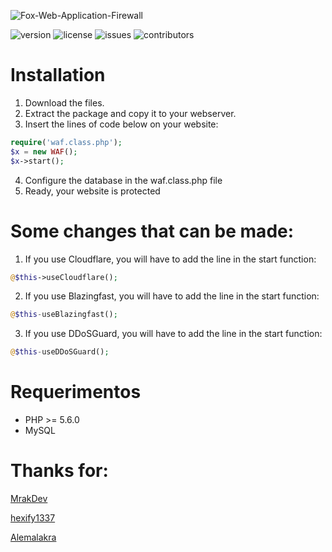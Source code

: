 
![Fox-Web-Application-Firewall](https://images.vexels.com/media/users/3/151733/isolated/preview/456d96033f3c3783bd1ea0c549969784-fox-bonito-dos-desenhos-animados-by-vexels.png)

![version](https://img.shields.io/badge/version-2.0-purple.svg?longCache=true&style=flat-square)
![license](https://img.shields.io/badge/license-MIT-green.svg?longCache=true&style=flat-square)
![issues](https://img.shields.io/github/issues/jvinicius-net/Fox-Web-Application-Firewall.svg?longCache=true&style=flat-square)
![contributors](https://img.shields.io/github/contributors/jvinicius-net/Fox-Web-Application-Firewall.svg?longCache=true&style=flat-square)


# Installation

1. Download the files.
2. Extract the package and copy it to your webserver.
3. Insert the lines of code below on your website:
```php
require('waf.class.php');
$x = new WAF();
$x->start();
```
4. Configure the database in the waf.class.php file
5. Ready, your website is protected

# Some changes that can be made:

1. If you use Cloudflare, you will have to add the line in the start function:
```php
@$this->useCloudflare();
```
2. If you use Blazingfast, you will have to add the line in the start function:
```php
@$this-useBlazingfast();
```
3. If you use DDoSGuard, you will have to add the line in the start function:
```php
@$this-useDDoSGuard();
```

# Requerimentos
* PHP >= 5.6.0
* MySQL

# Thanks for:
[<p> MrakDev </p>](https://github.com/MrakDev)[<p> hexify1337 </p>](https://github.com/hexify1337)[<p>Alemalakra</p>](https://github.com/Alemalakra)


